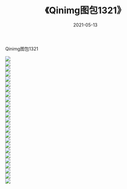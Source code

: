 ﻿---
layout: post
title:  《Qinimg图包1321》
date:   2021-05-13
img: http://imgx.orgx.ga/Qinimg图包/Qinimg图包1321/000.jpg
categories: [美女, 清纯, 唯美]
---

Qinimg图包1321

 ![](http://imgx.orgx.ga/Qinimg图包/Qinimg图包1321/001.jpg) <br>![](http://imgx.orgx.ga/Qinimg图包/Qinimg图包1321/002.jpg) <br>![](http://imgx.orgx.ga/Qinimg图包/Qinimg图包1321/003.jpg) <br>![](http://imgx.orgx.ga/Qinimg图包/Qinimg图包1321/004.jpg) <br>![](http://imgx.orgx.ga/Qinimg图包/Qinimg图包1321/005.jpg) <br>![](http://imgx.orgx.ga/Qinimg图包/Qinimg图包1321/006.jpg) <br>![](http://imgx.orgx.ga/Qinimg图包/Qinimg图包1321/007.jpg) <br>![](http://imgx.orgx.ga/Qinimg图包/Qinimg图包1321/008.jpg) <br>![](http://imgx.orgx.ga/Qinimg图包/Qinimg图包1321/009.jpg) <br>![](http://imgx.orgx.ga/Qinimg图包/Qinimg图包1321/010.jpg) <br>![](http://imgx.orgx.ga/Qinimg图包/Qinimg图包1321/011.jpg) <br>![](http://imgx.orgx.ga/Qinimg图包/Qinimg图包1321/012.jpg) <br>![](http://imgx.orgx.ga/Qinimg图包/Qinimg图包1321/013.jpg) <br>![](http://imgx.orgx.ga/Qinimg图包/Qinimg图包1321/014.jpg) <br>![](http://imgx.orgx.ga/Qinimg图包/Qinimg图包1321/015.jpg) <br>![](http://imgx.orgx.ga/Qinimg图包/Qinimg图包1321/016.jpg) <br>![](http://imgx.orgx.ga/Qinimg图包/Qinimg图包1321/017.jpg) <br>![](http://imgx.orgx.ga/Qinimg图包/Qinimg图包1321/018.jpg) <br>![](http://imgx.orgx.ga/Qinimg图包/Qinimg图包1321/019.jpg) <br>![](http://imgx.orgx.ga/Qinimg图包/Qinimg图包1321/020.jpg) <br>![](http://imgx.orgx.ga/Qinimg图包/Qinimg图包1321/021.jpg) <br>![](http://imgx.orgx.ga/Qinimg图包/Qinimg图包1321/022.jpg) <br>![](http://imgx.orgx.ga/Qinimg图包/Qinimg图包1321/023.jpg) <br>![](http://imgx.orgx.ga/Qinimg图包/Qinimg图包1321/024.jpg) <br>![](http://imgx.orgx.ga/Qinimg图包/Qinimg图包1321/025.jpg) <br>